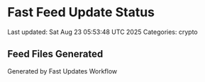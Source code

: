 # Fast Feed Update Status
Last updated: Sat Aug 23 05:53:48 UTC 2025
Categories: crypto

## Feed Files Generated

Generated by Fast Updates Workflow

